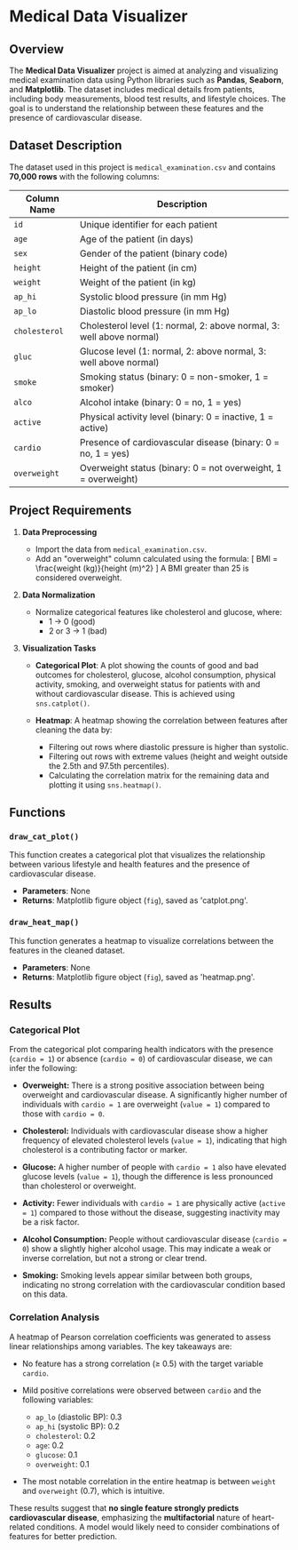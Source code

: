 # Medical Data Visualizer

## Overview

The **Medical Data Visualizer** project is aimed at analyzing and visualizing medical examination data using Python libraries such as **Pandas**, **Seaborn**, and **Matplotlib**. The dataset includes medical details from patients, including body measurements, blood test results, and lifestyle choices. The goal is to understand the relationship between these features and the presence of cardiovascular disease.

## Dataset Description

The dataset used in this project is `medical_examination.csv` and contains **70,000 rows** with the following columns:

| Column Name  | Description                              |
|--------------|------------------------------------------|
| `id`         | Unique identifier for each patient       |
| `age`        | Age of the patient (in days)             |
| `sex`        | Gender of the patient (binary code)      |
| `height`     | Height of the patient (in cm)            |
| `weight`     | Weight of the patient (in kg)            |
| `ap_hi`      | Systolic blood pressure (in mm Hg)       |
| `ap_lo`      | Diastolic blood pressure (in mm Hg)      |
| `cholesterol`| Cholesterol level (1: normal, 2: above normal, 3: well above normal) |
| `gluc`       | Glucose level (1: normal, 2: above normal, 3: well above normal) |
| `smoke`      | Smoking status (binary: 0 = non-smoker, 1 = smoker) |
| `alco`       | Alcohol intake (binary: 0 = no, 1 = yes) |
| `active`     | Physical activity level (binary: 0 = inactive, 1 = active) |
| `cardio`     | Presence of cardiovascular disease (binary: 0 = no, 1 = yes) |
| `overweight` | Overweight status (binary: 0 = not overweight, 1 = overweight) |

## Project Requirements

1. **Data Preprocessing**
   - Import the data from `medical_examination.csv`.
   - Add an "overweight" column calculated using the formula: 
     \[
     BMI = \frac{weight (kg)}{height (m)^2}
     \]
     A BMI greater than 25 is considered overweight.

2. **Data Normalization**
   - Normalize categorical features like cholesterol and glucose, where:
     - 1 -> 0 (good)
     - 2 or 3 -> 1 (bad)

3. **Visualization Tasks**

   - **Categorical Plot**: A plot showing the counts of good and bad outcomes for cholesterol, glucose, alcohol consumption, physical activity, smoking, and overweight status for patients with and without cardiovascular disease. This is achieved using `sns.catplot()`.
   
   - **Heatmap**: A heatmap showing the correlation between features after cleaning the data by:
     - Filtering out rows where diastolic pressure is higher than systolic.
     - Filtering out rows with extreme values (height and weight outside the 2.5th and 97.5th percentiles).
     - Calculating the correlation matrix for the remaining data and plotting it using `sns.heatmap()`.

## Functions

### `draw_cat_plot()`

This function creates a categorical plot that visualizes the relationship between various lifestyle and health features and the presence of cardiovascular disease.

- **Parameters**: None
- **Returns**: Matplotlib figure object (`fig`), saved as 'catplot.png'.

### `draw_heat_map()`

This function generates a heatmap to visualize correlations between the features in the cleaned dataset.

- **Parameters**: None
- **Returns**: Matplotlib figure object (`fig`), saved as 'heatmap.png'.

## Results
### Categorical Plot

From the categorical plot comparing health indicators with the presence (`cardio = 1`) or absence (`cardio = 0`) of cardiovascular disease, we can infer the following:

- **Overweight:** There is a strong positive association between being overweight and cardiovascular disease. A significantly higher number of individuals with `cardio = 1` are overweight (`value = 1`) compared to those with `cardio = 0`.

- **Cholesterol:** Individuals with cardiovascular disease show a higher frequency of elevated cholesterol levels (`value = 1`), indicating that high cholesterol is a contributing factor or marker.

- **Glucose:** A higher number of people with `cardio = 1` also have elevated glucose levels (`value = 1`), though the difference is less pronounced than cholesterol or overweight.

- **Activity:** Fewer individuals with `cardio = 1` are physically active (`active = 1`) compared to those without the disease, suggesting inactivity may be a risk factor.

- **Alcohol Consumption:** People without cardiovascular disease (`cardio = 0`) show a slightly higher alcohol usage. This may indicate a weak or inverse correlation, but not a strong or clear trend.

- **Smoking:** Smoking levels appear similar between both groups, indicating no strong correlation with the cardiovascular condition based on this data.

### Correlation Analysis

A heatmap of Pearson correlation coefficients was generated to assess linear relationships among variables. The key takeaways are:

- No feature has a strong correlation (≥ 0.5) with the target variable `cardio`.
- Mild positive correlations were observed between `cardio` and the following variables:
  - `ap_lo` (diastolic BP): 0.3
  - `ap_hi` (systolic BP): 0.2
  - `cholesterol`: 0.2
  - `age`: 0.2
  - `glucose`: 0.1
  - `overweight`: 0.1

- The most notable correlation in the entire heatmap is between `weight` and `overweight` (0.7), which is intuitive.

These results suggest that **no single feature strongly predicts cardiovascular disease**, emphasizing the **multifactorial** nature of heart-related conditions. A model would likely need to consider combinations of features for better prediction.
